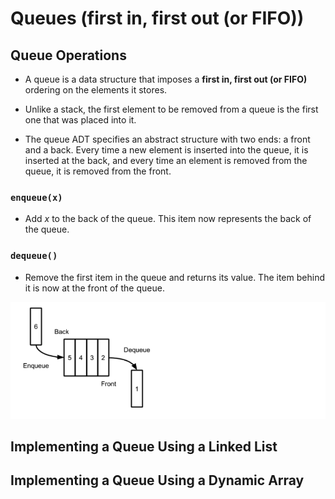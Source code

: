 # Queues (first in, first out (or FIFO))

## Queue Operations

- A queue is a data structure that imposes a **first in, first out (or FIFO)** ordering on the elements it stores.

- Unlike a stack, the first element to be removed from a queue is the first one that was placed into it. 

- The queue ADT specifies an abstract structure with two ends: a front and a back. Every time a new element is inserted into the queue, it is inserted at the back, and every time an element is removed from the queue, it is removed from the front.


### `enqueue(x)`

- Add $x$ to the back of the queue. This item now represents the back of the queue.

### `dequeue()`

- Remove the first item in the queue and returns its value. The item behind it is now at the front of the queue. 



![](queue.png)













## Implementing a Queue Using a Linked List

## Implementing a Queue Using a Dynamic Array